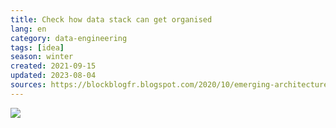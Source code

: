 ```yaml
---
title: Check how data stack can get organised
lang: en 
category: data-engineering
tags: [idea]
season: winter
created: 2021-09-15
updated: 2023-08-04
sources: https://blockblogfr.blogspot.com/2020/10/emerging-architectures-for-modern-data.html
---
```


![](../__files/modern-data-infrastructure.png)